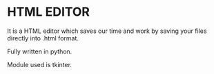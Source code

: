 # HTML EDITOR


It is a HTML editor which saves our time and work by saving your files directly into .html format.

Fully written in python.

Module used is tkinter.

